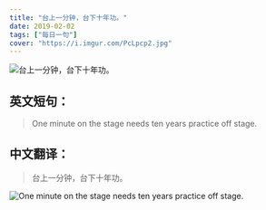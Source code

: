 ```yaml
---
title: "台上一分钟，台下十年功。"
date: 2019-02-02
tags: ["每日一句"]
cover: "https://i.imgur.com/PcLpcp2.jpg"
---
```


![台上一分钟，台下十年功。](https://i.imgur.com/Gl04b6n.jpg)

## 英文短句：
> One minute on the stage needs ten years practice off stage.

<!--more-->

## 中文翻译：
> 台上一分钟，台下十年功。

![One minute on the stage needs ten years practice off stage.](https://i.imgur.com/9Uo2oXp.jpg)

